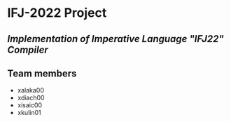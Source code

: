 # IFJ-2022 Project
## _Implementation of Imperative Language "IFJ22" Compiler_

## Team members
- xalaka00
- xdiach00
- xisaic00
- xkulin01